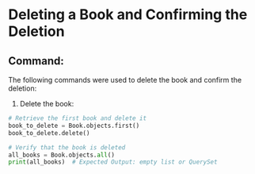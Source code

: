 # Deleting a Book and Confirming the Deletion

## Command:
The following commands were used to delete the book and confirm the deletion:

1. Delete the book:
```python
# Retrieve the first book and delete it
book_to_delete = Book.objects.first()
book_to_delete.delete()

# Verify that the book is deleted
all_books = Book.objects.all()
print(all_books)  # Expected Output: empty list or QuerySet
